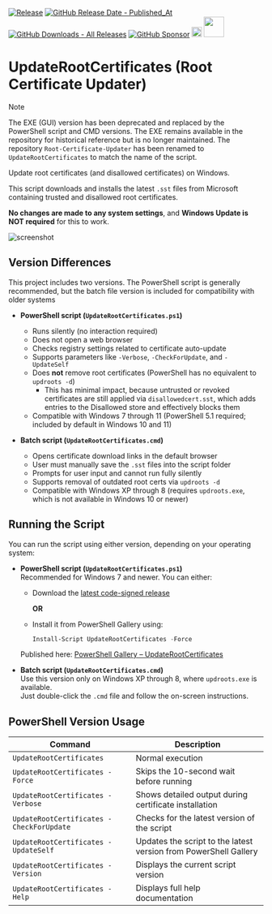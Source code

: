 [![Release](https://img.shields.io/github/v/release/asheroto/Root-Certificate-Updater)](https://github.com/asheroto/Root-Certificate-Updater/releases)
[![GitHub Release Date - Published_At](https://img.shields.io/github/release-date/asheroto/Root-Certificate-Updater)](https://github.com/asheroto/Root-Certificate-Updater/releases)
[![GitHub Downloads - All Releases](https://img.shields.io/github/downloads/asheroto/Root-Certificate-Updater/total)](https://github.com/asheroto/Root-Certificate-Updater/releases)
[![GitHub Sponsor](https://img.shields.io/github/sponsors/asheroto?label=Sponsor&logo=GitHub)](https://github.com/sponsors/asheroto?frequency=one-time&sponsor=asheroto)
<a href="https://ko-fi.com/asheroto"><img src="https://ko-fi.com/img/githubbutton_sm.svg" alt="Ko-Fi Button" height="20px"></a>
<a href="https://www.buymeacoffee.com/asheroto"><img src="https://img.buymeacoffee.com/button-api/?text=Buy me a coffee&emoji=&slug=Root-Certificate-Updater&button_colour=FFDD00&font_colour=000000&font_family=Lato&outline_colour=000000&coffee_colour=ffffff)" height="40px"></a>

# UpdateRootCertificates (Root Certificate Updater)

> [!NOTE]
> The EXE (GUI) version has been deprecated and replaced by the PowerShell script and CMD versions. The EXE remains available in the repository for historical reference but is no longer maintained. The repository `Root-Certificate-Updater` has been renamed to `UpdateRootCertificates` to match the name of the script.

Update root certificates (and disallowed certificates) on Windows.

This script downloads and installs the latest `.sst` files from Microsoft containing trusted and disallowed root certificates.

**No changes are made to any system settings**, and **Windows Update is NOT required** for this to work.

![screenshot](https://github.com/user-attachments/assets/7c7cdd5b-fe76-47e5-8895-33126dc33b3a)

## Version Differences

This project includes two versions. The PowerShell script is generally recommended, but the batch file version is included for compatibility with older systems 

- **PowerShell script (`UpdateRootCertificates.ps1`)**  
  - Runs silently (no interaction required)
  - Does not open a web browser  
  - Checks registry settings related to certificate auto-update  
  - Supports parameters like `-Verbose`, `-CheckForUpdate`, and `-UpdateSelf`  
  - Does **not** remove root certificates (PowerShell has no equivalent to `updroots -d`)  
    - This has minimal impact, because untrusted or revoked certificates are still applied via `disallowedcert.sst`, which adds entries to the Disallowed store and effectively blocks them
  - Compatible with Windows 7 through 11 (PowerShell 5.1 required; included by default in Windows 10 and 11)

- **Batch script (`UpdateRootCertificates.cmd`)**  
  - Opens certificate download links in the default browser  
  - User must manually save the `.sst` files into the script folder  
  - Prompts for user input and cannot run fully silently  
  - Supports removal of outdated root certs via `updroots -d`  
  - Compatible with Windows XP through 8 (requires `updroots.exe`, which is not available in Windows 10 or newer)

## Running the Script

You can run the script using either version, depending on your operating system:

- **PowerShell script (`UpdateRootCertificates.ps1`)**  
  Recommended for Windows 7 and newer. You can either:
  
  - Download the [latest code-signed release](https://github.com/asheroto/Root-Certificate-Updater/releases/latest/download/UpdateRootCertificates.ps1)

    **OR**

  - Install it from PowerShell Gallery using:
  
    ```powershell
    Install-Script UpdateRootCertificates -Force
    ```

  Published here: [PowerShell Gallery – UpdateRootCertificates](https://www.powershellgallery.com/packages/UpdateRootCertificates)

- **Batch script (`UpdateRootCertificates.cmd`)**  
  Use this version only on Windows XP through 8, where `updroots.exe` is available.  
  Just double-click the `.cmd` file and follow the on-screen instructions.

## PowerShell Version Usage

| Command                                  | Description                                                      |
| ---------------------------------------- | ---------------------------------------------------------------- |
| `UpdateRootCertificates`                 | Normal execution                                                 |
| `UpdateRootCertificates -Force`          | Skips the 10-second wait before running                          |
| `UpdateRootCertificates -Verbose`        | Shows detailed output during certificate installation            |
| `UpdateRootCertificates -CheckForUpdate` | Checks for the latest version of the script                      |
| `UpdateRootCertificates -UpdateSelf`     | Updates the script to the latest version from PowerShell Gallery |
| `UpdateRootCertificates -Version`        | Displays the current script version                              |
| `UpdateRootCertificates -Help`           | Displays full help documentation                                 |
